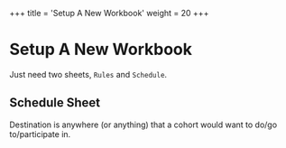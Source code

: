 +++
title = 'Setup A New Workbook'
weight = 20
+++
# Setup A New Workbook
Just need two sheets, `Rules` and `Schedule`.


## Schedule Sheet

Destination is anywhere (or anything) that a cohort would want to do/go
to/participate in.